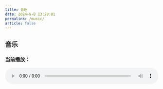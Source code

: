 ```yaml
---
title: 音乐
date: 2024-9-8 13:28:01
permalink: /music/
article: false
---
```


<style>
.mp3-list {
    padding: 0;
    margin: 0;
    color: #000;
}

.mp3-list li {
    display: flex;
    align-items: center;
    padding: 10px;
    margin-bottom: 10px;
    background-color: #ffffff; 
    border: 1px solid #ddd; /* Border color */
    border-radius: 5px; /* Border radius */
    cursor: pointer; /* Cursor pointer */
    transition: background-color 0.3s ease, box-shadow 0.3s ease, transform 0.3s ease; /* Transition effects */
}

.mp3-list li:hover {
    background-color: #f0f0f0;
    box-shadow: 0 4px 8px rgba(0, 0, 0, 0.2); 
    transform: translateY(-2px); 
}

#audioPlayer{
    width: 100%;
}
</style>
<h2>音乐</h2>
<h3 id="currentTrack">当前播放：</h3>
<!-- 音频播放器 -->
<audio id="audioPlayer" controls>
    <source id="audioSource" src="" type="audio/mpeg">
    您的浏览器不支持音频播放。
</audio>

<div class="mp3-container">
    <ul class="mp3-list">
            <!-- 动态生成列表项 -->
    </ul>
</div>